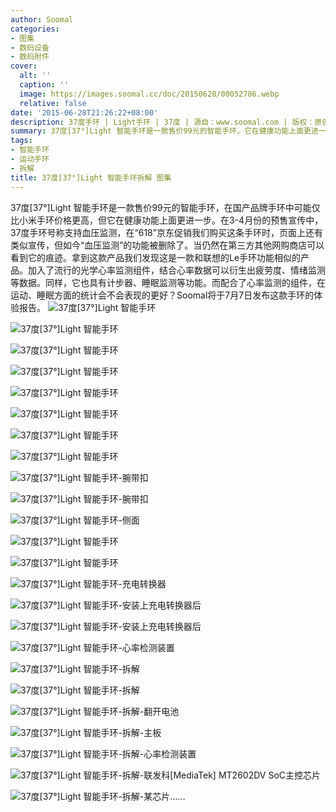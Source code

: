 ```yaml
---
author: Soomal
categories:
- 图集
- 数码设备
- 数码附件
cover:
  alt: ''
  caption: ''
  image: https://images.soomal.cc/doc/20150628/00052786.webp
  relative: false
date: '2015-06-28T21:26:22+08:00'
description: 37度手环 | Light手环 | 37度 | 源自：www.soomal.com | 版权：原创 |  平均/总评分：08.71/61
summary: 37度[37°]Light 智能手环是一款售价99元的智能手环，它在健康功能上面更进一步。最早它号称支持血压监测。当然，它还是加入了光学心率检测系统，结合原有的运动、睡眠，理论上可以提供更好的运动健康数据分析……
tags:
- 智能手环
- 运动手环
- 拆解
title: 37度[37°]Light 智能手环拆解 图集
---
```


37度[37°]Light 智能手环是一款售价99元的智能手环，在国产品牌手环中可能仅比小米手环价格更高，但它在健康功能上面更进一步。在3-4月份的预售宣传中，37度手环号称支持血压监测，在“618”京东促销我们购买这条手环时，页面上还有类似宣传，但如今“血压监测”的功能被删除了。当仍然在第三方其他网购商店可以看到它的痕迹。拿到这款产品我们发现这是一款和联想的Le手环功能相似的产品。加入了流行的光学心率监测组件，结合心率数据可以衍生出疲劳度、情绪监测等数据。同样，它也具有计步器、睡眠监测等功能。而配合了心率监测的组件，在运动、睡眠方面的统计会不会表现的更好？Soomal将于7月7日发布这款手环的体验报告。
![37度[37°]Light 智能手环](https://images.soomal.cc/doc/20150628/00052751.webp)




![37度[37°]Light 智能手环](https://images.soomal.cc/doc/20150628/00052752.webp)




![37度[37°]Light 智能手环](https://images.soomal.cc/doc/20150628/00052753.webp)




![37度[37°]Light 智能手环](https://images.soomal.cc/doc/20150628/00052754.webp)




![37度[37°]Light 智能手环](https://images.soomal.cc/doc/20150628/00052755.webp)




![37度[37°]Light 智能手环](https://images.soomal.cc/doc/20150628/00052756.webp)




![37度[37°]Light 智能手环](https://images.soomal.cc/doc/20150628/00052757.webp)




![37度[37°]Light 智能手环](https://images.soomal.cc/doc/20150628/00052758.webp)




![37度[37°]Light 智能手环-腕带扣](https://images.soomal.cc/doc/20150628/00052759.webp)




![37度[37°]Light 智能手环-腕带扣](https://images.soomal.cc/doc/20150628/00052760.webp)




![37度[37°]Light 智能手环-侧面](https://images.soomal.cc/doc/20150628/00052761.webp)




![37度[37°]Light 智能手环](https://images.soomal.cc/doc/20150628/00052762.webp)




![37度[37°]Light 智能手环](https://images.soomal.cc/doc/20150628/00052763.webp)




![37度[37°]Light 智能手环-充电转换器](https://images.soomal.cc/doc/20150628/00052764.webp)




![37度[37°]Light 智能手环-安装上充电转换器后](https://images.soomal.cc/doc/20150628/00052765.webp)




![37度[37°]Light 智能手环-安装上充电转换器后](https://images.soomal.cc/doc/20150628/00052766.webp)




![37度[37°]Light 智能手环-心率检测装置](https://images.soomal.cc/doc/20150628/00052767.webp)




![37度[37°]Light 智能手环-拆解](https://images.soomal.cc/doc/20150628/00052768.webp)




![37度[37°]Light 智能手环-拆解](https://images.soomal.cc/doc/20150628/00052769.webp)




![37度[37°]Light 智能手环-拆解-翻开电池](https://images.soomal.cc/doc/20150628/00052770.webp)




![37度[37°]Light 智能手环-拆解-主板](https://images.soomal.cc/doc/20150628/00052771.webp)




![37度[37°]Light 智能手环-拆解-心率检测装置](https://images.soomal.cc/doc/20150628/00052772.webp)




![37度[37°]Light 智能手环-拆解-联发科[MediaTek] MT2602DV SoC主控芯片](https://images.soomal.cc/doc/20150628/00052774.webp)




![37度[37°]Light 智能手环-拆解-某芯片……](https://images.soomal.cc/doc/20150628/00052777.webp)